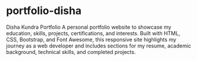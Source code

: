 # portfolio-disha
Disha Kundra Portfolio  A personal portfolio website to showcase my education, skills, projects, certifications, and interests. Built with HTML, CSS, Bootstrap, and Font Awesome, this responsive site highlights my journey as a web developer and includes sections for my resume, academic background, technical skills, and completed projects. 
